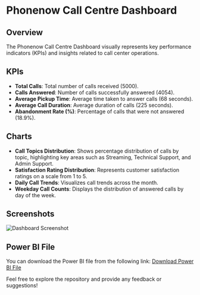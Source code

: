 # Phonenow Call Centre Dashboard

## Overview
The Phonenow Call Centre Dashboard visually represents key performance indicators (KPIs) and insights related to call center operations.

## KPIs
- **Total Calls**: Total number of calls received (5000).
- **Calls Answered**: Number of calls successfully answered (4054).
- **Average Pickup Time**: Average time taken to answer calls (68 seconds).
- **Average Call Duration**: Average duration of calls (225 seconds).
- **Abandonment Rate (%)**: Percentage of calls that were not answered (18.9%).

## Charts
- **Call Topics Distribution**: Shows percentage distribution of calls by topic, highlighting key areas such as Streaming, Technical Support, and Admin Support.
- **Satisfaction Rating Distribution**: Represents customer satisfaction ratings on a scale from 1 to 5.
- **Daily Call Trends**: Visualizes call trends across the month.
- **Weekday Call Counts**: Displays the distribution of answered calls by day of the week.

## Screenshots
![Dashboard Screenshot]([https://github.com/Devender-Singh-Bisht/Phonenow-Call-Center-Dashboard/blob/main/CallCenterdash.png](https://github.com/Devender-Singh-Bisht/Phonenow-Call-Center-Dashboard/blob/main/Call%20Center%20dash.png)) 

## Power BI File
You can download the Power BI file from the following link:
[Download Power BI File](https://github.com/Devender-Singh-Bisht/Phonenow-Call-Center-Dashboard/blob/main/CALL%20CENTRE%20DASHBOARD.pbix) 

Feel free to explore the repository and provide any feedback or suggestions!
